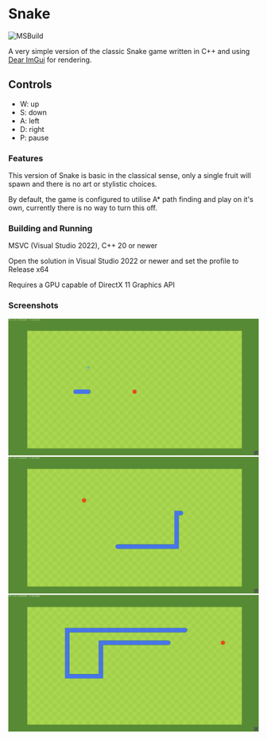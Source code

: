 # Snake

![MSBuild](https://github.com/ross-r/snake/actions/workflows/msbuild.yml/badge.svg)

A very simple version of the classic Snake game written in C++ and using [Dear ImGui](https://github.com/ocornut/imgui) for rendering.

## Controls

- W: up
- S: down
- A: left
- D: right
- P: pause

### Features

This version of Snake is basic in the classical sense, only a single fruit will spawn and there is no art or stylistic choices.

By default, the game is configured to utilise A* path finding and play on it's own, currently there is no way to turn this off.

### Building and Running

MSVC (Visual Studio 2022), C++ 20 or newer

Open the solution in Visual Studio 2022 or newer and set the profile to Release x64

Requires a GPU capable of DirectX 11 Graphics API

### Screenshots

![A screenshot of the Snake game](screenshots/1.png)
![A screenshot of the Snake game](screenshots/2.png)
![A screenshot of the Snake game](screenshots/3.png)